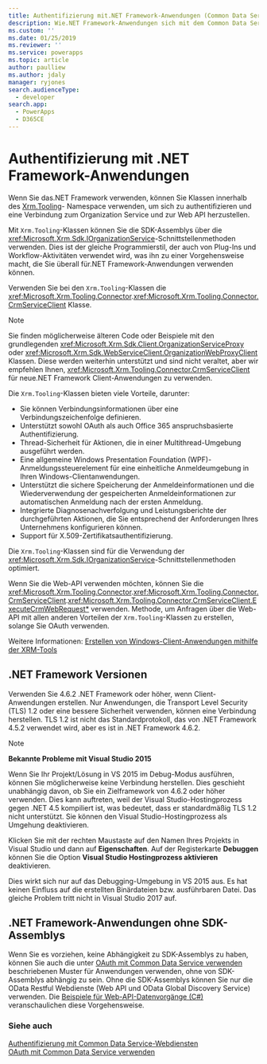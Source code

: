 ```yaml
---
title: Authentifizierung mit.NET Framework-Anwendungen (Common Data Service) | Microsoft Docs
description: Wie.NET Framework-Anwendungen sich mit dem Common Data Service authentifizieren können.
ms.custom: ''
ms.date: 01/25/2019
ms.reviewer: ''
ms.service: powerapps
ms.topic: article
author: paulliew
ms.author: jdaly
manager: ryjones
search.audienceType:
  - developer
search.app:
  - PowerApps
  - D365CE
---
```


# <a name="authentication-with-net-framework-applications"></a>Authentifizierung mit .NET Framework-Anwendungen

Wenn Sie das.NET Framework verwenden, können Sie Klassen innerhalb des [Xrm.Tooling](/dotnet/api/?view=dynamics-xrmtooling-ce-9)- Namespace verwenden, um sich zu authentifizieren und eine Verbindung zum Organization Service und zur Web API herzustellen.

Mit `Xrm.Tooling`-Klassen können Sie die SDK-Assemblys über die <xref:Microsoft.Xrm.Sdk.IOrganizationService>-Schnittstellenmethoden verwenden. Dies ist der gleiche Programmierstil, der auch von Plug-Ins und Workflow-Aktivitäten verwendet wird, was ihn zu einer Vorgehensweise macht, die Sie überall für.NET Framework-Anwendungen verwenden können.

Verwenden Sie bei den `Xrm.Tooling`-Klassen die <xref:Microsoft.Xrm.Tooling.Connector>.<xref:Microsoft.Xrm.Tooling.Connector.CrmServiceClient> Klasse.

> [!NOTE]
> Sie finden möglicherweise älteren Code oder Beispiele mit den grundlegenden <xref:Microsoft.Xrm.Sdk.Client.OrganizationServiceProxy> oder <xref:Microsoft.Xrm.Sdk.WebServiceClient.OrganizationWebProxyClient> Klassen. Diese werden weiterhin unterstützt und sind nicht veraltet, aber wir empfehlen Ihnen, <xref:Microsoft.Xrm.Tooling.Connector.CrmServiceClient> für neue.NET Framework Client-Anwendungen zu verwenden.

Die `Xrm.Tooling`-Klassen bieten viele Vorteile, darunter:
- Sie können Verbindungsinformationen über eine Verbindungszeichenfolge definieren.
- Unterstützt sowohl OAuth als auch Office 365 anspruchsbasierte Authentifizierung.
- Thread-Sicherheit für Aktionen, die in einer Multithread-Umgebung ausgeführt werden. 
- Eine allgemeine Windows Presentation Foundation (WPF)-Anmeldungssteuerelement für eine einheitliche Anmeldeumgebung in Ihren Windows-Clientanwendungen.
- Unterstützt die sichere Speicherung der Anmeldeinformationen und die Wiederverwendung der gespeicherten Anmeldeinformationen zur automatischen Anmeldung nach der ersten Anmeldung.
- Integrierte Diagnosenachverfolgung und Leistungsberichte der durchgeführten Aktionen, die Sie entsprechend der Anforderungen Ihres Unternehmens konfigurieren können.
- Support für X.509-Zertifikatsauthentifizierung.

Die `Xrm.Tooling`-Klassen sind für die Verwendung der <xref:Microsoft.Xrm.Sdk.IOrganizationService>-Schnittstellenmethoden optimiert. 

Wenn Sie die Web-API verwenden möchten, können Sie die <xref:Microsoft.Xrm.Tooling.Connector>.<xref:Microsoft.Xrm.Tooling.Connector.CrmServiceClient>.<xref:Microsoft.Xrm.Tooling.Connector.CrmServiceClient.ExecuteCrmWebRequest*> verwenden. Methode, um Anfragen über die Web-API mit allen anderen Vorteilen der `Xrm.Tooling`-Klassen zu erstellen, solange Sie OAuth verwenden.

Weitere Informationen: [Erstellen von Windows-Client-Anwendungen mithilfe der XRM-Tools](xrm-tooling/build-windows-client-applications-xrm-tools.md)


## <a name="net-framework-versions"></a>.NET Framework Versionen

Verwenden Sie 4.6.2 .NET Framework oder höher, wenn Client-Anwendungen erstellen. Nur Anwendungen, die Transport Level Security (TLS) 1.2 oder eine bessere Sicherheit verwenden, können eine Verbindung herstellen. TLS 1.2 ist nicht das Standardprotokoll, das von .NET Framework 4.5.2 verwendet wird, aber es ist in .NET Framework 4.6.2.

> [!NOTE]
> **Bekannte Probleme mit Visual Studio 2015**
> 
> Wenn Sie Ihr Projekt/Lösung in VS 2015 im Debug-Modus ausführen, können Sie möglicherweise keine Verbindung herstellen. Dies geschieht unabhängig davon, ob Sie ein Zielframework von 4.6.2 oder höher verwenden. Dies kann auftreten, weil der Visual Studio-Hostingprozess gegen .NET 4.5 kompiliert ist, was bedeutet, dass er standardmäßig TLS 1.2 nicht unterstützt. Sie können den Visual Studio-Hostingprozess als Umgehung deaktivieren. 
>
> Klicken Sie mit der rechten Maustaste auf den Namen Ihres Projekts in Visual Studio und dann auf **Eigenschaften**. Auf der Registerkarte **Debuggen** können Sie die Option **Visual Studio Hostingprozess aktivieren** deaktivieren. 
>
> Dies wirkt sich nur auf das Debugging-Umgebung in VS 2015 aus. Es hat keinen Einfluss auf die erstellten Binärdateien bzw. ausführbaren Datei. Das gleiche Problem tritt nicht in Visual Studio 2017 auf.

## <a name="net-framework-applications-without-sdk-assemblies"></a>.NET Framework-Anwendungen ohne SDK-Assemblys

Wenn Sie es vorziehen, keine Abhängigkeit zu SDK-Assemblys zu haben, können Sie auch die unter [OAuth mit Common Data Service verwenden](authenticate-oauth.md) beschriebenen Muster für Anwendungen verwenden, ohne von SDK-Assemblys abhängig zu sein. Ohne die SDK-Assemblys können Sie nur die OData Restful Webdienste (Web API und OData Global Discovery Service) verwenden. Die [Beispiele für Web-API-Datenvorgänge (C#)](webapi/web-api-samples-csharp.md) veranschaulichen diese Vorgehensweise.

### <a name="see-also"></a>Siehe auch

[Authentifizierung mit Common Data Service-Webdiensten](authentication.md)<br />
[OAuth mit Common Data Service verwenden](authenticate-oauth.md)

